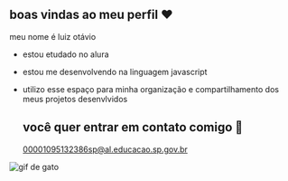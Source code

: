 ## boas vindas ao meu perfil ❤️

meu nome é luiz otávio

- estou etudado no alura
- estou me desenvolvendo na linguagem javascript
- utilizo esse espaço para minha organização e compartilhamento dos meus projetos desenvlvidos

  ## você quer entrar em contato comigo 📧

  00001095132386sp@al.educacao.sp.gov.br

![gif de gato](https://tenor.com/pt-BR/view/peach-goma-peach-heart-happy-dance-love-dance-gif-8327676958803709064)
